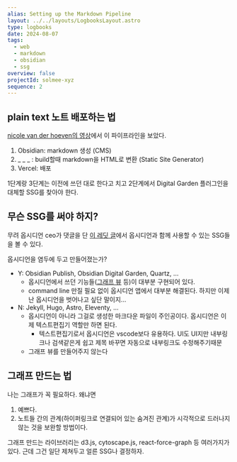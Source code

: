 ```yaml
---
alias: Setting up the Markdown Pipeline
layout: ../../layouts/LogbooksLayout.astro
type: logbooks
date: 2024-08-07
tags:
  - web
  - markdown
  - obsidian
  - ssg
overview: false
projectId: solmee-xyz
sequence: 2
---
```

## plain text 노트 배포하는 법
[nicole van der hoeven의 영상](https://youtu.be/6s6DT1yN4dw?t=128)에서 이 파이프라인을 보았다.
1. Obsidian: markdown 생성 (CMS)
2. _ _ _ : build할때 markdown을 HTML로 변환 (Static Site Generator)
3. Vercel: 배포

1단계랑 3단계는 이전에 쓰던 대로 한다고 치고 2단계에서 Digital Garden 플러그인을 대체할 SSG를 찾아야 한다.

## 무슨 SSG를 써야 하지?
무려 옵시디언 ceo가 댓글을 단 [이 레딧 글](https://www.reddit.com/r/ObsidianMD/comments/16e5jek/best_way_to_selfhost_obsidian_publish/)에서 옵시디언과 함께 사용할 수 있는 SSG들을 볼 수 있다.

옵시디언을 염두에 두고 만들어졌는가?
- Y: Obsidian Publish, Obsidian Digital Garden, Quartz, …
    - 옵시디언에서 쓰던 기능들([그래프 뷰](https://notes.nicolevanderhoeven.com/obsidian-playbook/Obsidian+Plugins/Core+Plugins/Graph+view) 등)이 대부분 구현되어 있다.
	- command line 만질 필요 없이 옵시디언 앱에서 대부분 해결된다. 하지만 이제 난 옵시디언을 벗어나고 싶단 말이지...
- N: Jekyll, Hugo, Astro, Eleventy, …
	- 옵시디언이 아니라 그걸로 생성한 마크다운 파일이 주인공이다. 옵시디언은 이제 텍스트편집기 역할만 하면 된다.
    	- 텍스트편집기로서 옵시디언은 vscode보다 유용하다. UI도 UI지만 내부링크나 검색같은게 쉽고 제목 바꾸면 자동으로 내부링크도 수정해주기때문
	- 그래프 뷰를 만들어주지 않는다

## 그래프 만드는 법
나는 그래프가 꼭 필요하다. 왜냐면
1. 예쁘다.
2. 노트들 간의 관계(하이퍼링크로 연결되어 있는 숨겨진 관계)가 시각적으로 드러나지 않는 것을 보완할 방법이다.

그래프 만드는 라이브러리는 d3.js, cytoscape.js, react-force-graph 등 여러가지가 있다. 근데 그건 일단 제쳐두고 얼른 SSG나 결정하자.